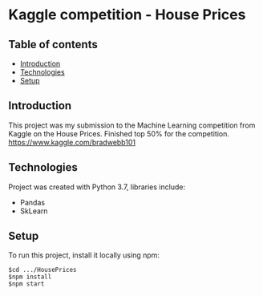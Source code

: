 # Kaggle competition - House Prices

## Table of contents
* [Introduction](#Introduction)
* [Technologies](#Technologies)
* [Setup](#Setup)

## Introduction 
This project was my submission to the Machine Learning competition from Kaggle on the House Prices. Finished top 50% for the competition. https://www.kaggle.com/bradwebb101

## Technologies
Project was created with Python 3.7, libraries include:
* Pandas
* SkLearn


## Setup
To run this project, install it locally using npm:

```
$cd .../HousePrices
$npm install
$npm start
```